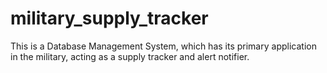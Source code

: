# military_supply_tracker
This is a Database Management System, which has its primary application in the military, acting as a supply tracker and alert notifier. 
